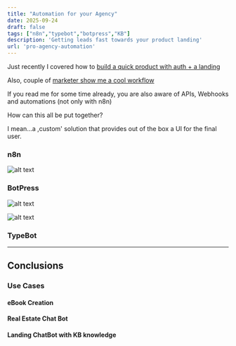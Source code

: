 ```yaml
---
title: "Automation for your Agency"
date: 2025-09-24
draft: false
tags: ["n8n","typebot","botpress","KB"]
description: 'Getting leads fast towards your product landing'
url: 'pro-agency-automation'
---
```



Just recently I covered how to [build a quick product with auth + a landing](https://jalcocert.github.io/JAlcocerT/micro-saas/)

Also, couple of [marketer show me a cool workflow](https://jalcocert.github.io/JAlcocerT/software-for-marketing-agencies/)

If you read me for some time already, you are also aware of APIs, Webhooks and automations (not only with n8n)

How can this all be put together?

I mean...a ,custom' solution that provides out of the box a UI for the final user.

### n8n


![alt text](/blog_img/selfh/automation/n8n-setup.png)

### BotPress


![alt text](/blog_img/selfh/automation/bot-press-setup.png)

![alt text](/blog_img/selfh/automation/botpress-dash.png)

### TypeBot


---

## Conclusions

### Use Cases

#### eBook Creation

#### Real Estate Chat Bot

#### Landing ChatBot with KB knowledge